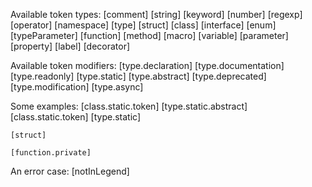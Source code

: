 Available token types:
    [comment] [string] [keyword] [number] [regexp] [operator] [namespace]
    [type] [struct] [class] [interface] [enum] [typeParameter] [function]
    [method] [macro] [variable] [parameter] [property] [label] [decorator]

Available token modifiers:
    [type.declaration] [type.documentation] [type.readonly] [type.static]
    [type.abstract] [type.deprecated] [type.modification] [type.async]

Some examples:
    [class.static.token]     [type.static.abstract]
    [class.static.token]     [type.static]

    [struct]

    [function.private]

An error case:
    [notInLegend]

    